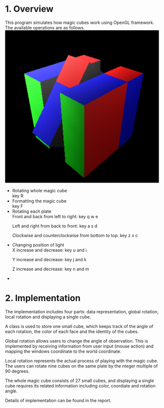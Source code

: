 # 1. Overview
This program simulates how magic cubes work using OpenGL framework. The available operations are as follows.
![overview](/overview.png)

<ul>
<li>Rotating whole magic cube</li>
key R
<li>Formatting the magic cube</li>
key F
<li>Rotating each plate</li>
Front and back from left to right: key q w e

Left and right from back to front: key a s d

Clockwise and counterclockwise from bottom to top: key z x c
<li>Changing position of light</li>
X increase and decrease: key u and i

Y increase and decrease: key j and k

Z increase and decrease: key n and m
<li></li>
</ul>


# 2. Implementation
The implementation includes four parts: data representation, global rotation, local rotation and displaying a single cube.

A class is used to store one small cube, which keeps track of the angle of each rotation, the color of each face and the identity of the cubes.

Global rotation allows users to change the angle of observation. This is implemented by receiving information from user input (mouse action) and mapping the windows coordinate to the world coordinate.

Local rotation represents the actual process of playing with the magic cube. The users can rotate nine cubes on the same plate by the nteger multiple of 90 degrees.

The whole magic cube consists of 27 small cubes, and displaying a single cube requires its related information including color, coordiate and rotation angle.

Details of implementation can be found in the report.